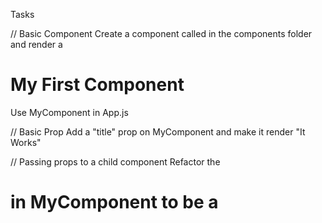 Tasks

// Basic Component
Create a component called <MyComponent> in the components folder and render a <h1>My First Component</h1>
Use MyComponent in App.js

// Basic Prop
Add a "title" prop on MyComponent and make it render "It Works"

// Passing props to a child component
Refactor the <h1> in MyComponent to be a <Title> component. It should render "It Works". Refactor means that the <h1> should live inside the newly created <Title> component

// Lists
Create an array const food = ['Pizza', 'Hamburger', 'Coke'];
Render this list in App.js with array.map(). Remember to add a key.

// Lists Component
Create a <Food> component
Use this i App.js
Add "food" prop
Render the food list in the <Food> component by using the prop

// Children prop
Create a <Wrapper> component
Make it possible to render children (props.children) in <Wrapper>

// Styling
Add necessary styling (className='flex') to flex the items on <Wrapper>

// Event
Add a <button> to App.js
Listen to click-event on this button

// Input
Add an input field to App.js
Listen to change-event on this field

// Make the input field controlled (state)
Use useState to store the input value. And add the value to the input field (controlled)
When clicking the button above alert the content of the inputfield

// Refactor button and input
Add a <Alert> component
Add the <input> and logic from above to this component

// Callback (lift state) (sending a functions as a prop)
Make it possible to read the content from the input from App.js by clicking the button (which is inside App.js)
(See last video if unclear)
